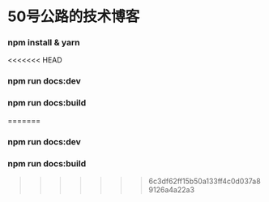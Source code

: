 # 50号公路的技术博客
### npm install & yarn
<<<<<<< HEAD
### npm run docs:dev
### npm run docs:build
=======
### npm run docs:dev 
### npm run docs:build

>>>>>>> 6c3df62ff15b50a133ff4c0d037a89126a4a22a3
